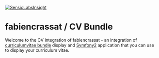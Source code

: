 [![SensioLabsInsight](https://insight.sensiolabs.com/projects/7c871a0f-c0b5-470a-b826-d834de55c46a/big.png)](https://insight.sensiolabs.com/projects/7c871a0f-c0b5-470a-b826-d834de55c46a)

fabiencrassat / CV Bundle
==========================

Welcome to the CV integration of fabiencrassat - an integration of [curriculumvitae bundle][1] display and [Symfony2][2] application that you can use to display your curriculum vitae.


[1]: https://github.com/fabiencrassat/CurriculumVitaeBundle
[2]: http://symfony.com

